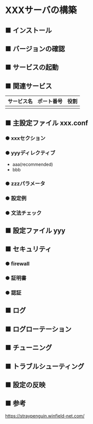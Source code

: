 # XXXサーバの構築
## ■ インストール
## ■ バージョンの確認
## ■ サービスの起動
## ■ 関連サービス
|サービス名|ポート番号|役割|
|:---|:---|:---|
||||

## ■ 主設定ファイル xxx.conf
### ● xxxセクション
### ● yyyディレクティブ
- aaa(recommended)
- bbb
### ● zzzパラメータ
### ● 設定例
### ● 文法チェック
## ■ 設定ファイル yyy
## ■ セキュリティ
### ● firewall
### ● 証明書
### ● 認証
## ■ ログ
## ■ ログローテーション
## ■ チューニング
## ■ トラブルシューティング
## ■ 設定の反映
## ■ 参考
https://straypenguin.winfield-net.com/
